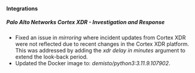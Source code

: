 
#### Integrations

##### Palo Alto Networks Cortex XDR - Investigation and Response

- Fixed an issue in *mirroring* where incident updates from Cortex XDR were not reflected due to recent changes in the Cortex XDR platform. This was addressed by adding the *xdr delay in minutes* argument to extend the look-back period.
- Updated the Docker image to: *demisto/python3:3.11.9.107902*.
